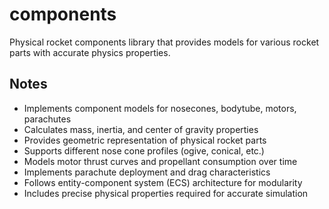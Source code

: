 # components

Physical rocket components library that provides models for various rocket parts with accurate physics properties.

## Notes
- Implements component models for nosecones, bodytube, motors, parachutes
- Calculates mass, inertia, and center of gravity properties
- Provides geometric representation of physical rocket parts
- Supports different nose cone profiles (ogive, conical, etc.)
- Models motor thrust curves and propellant consumption over time
- Implements parachute deployment and drag characteristics
- Follows entity-component system (ECS) architecture for modularity
- Includes precise physical properties required for accurate simulation